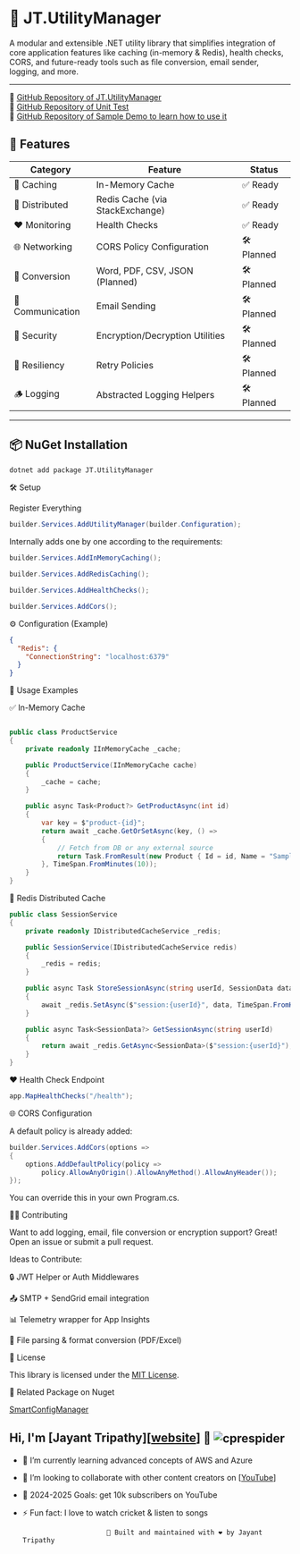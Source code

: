 ﻿# 🧰 JT.UtilityManager

A modular and extensible .NET utility library that simplifies integration of core application features like caching (in-memory & Redis), health checks, CORS, and future-ready tools such as file conversion, email sender, logging, and more.

---

🔗 [GitHub Repository of JT.UtilityManager](https://github.com/YourUsername/JT.UtilityManager) <br>
🔗 [GitHub Repository of Unit Test](https://github.com/YourUsername/JT.UtilityManager) <br>
🔗 [GitHub Repository of Sample Demo to learn how to use it](https://github.com/YourUsername/JT.UtilityManager)

## 🚀 Features


| Category           | Feature                          | Status |
|--------------------|----------------------------------|--------|
| 🧠 Caching          | In-Memory Cache                  | ✅ Ready |
| 🔁 Distributed      | Redis Cache (via StackExchange)  | ✅ Ready |
| ❤️ Monitoring       | Health Checks                    | ✅ Ready |
| 🌐 Networking       | CORS Policy Configuration        | 🛠 Planned |
| 📄 Conversion       | Word, PDF, CSV, JSON (Planned)   | 🛠 Planned |
| 📧 Communication    | Email Sending                    | 🛠 Planned |
| 🔐 Security         | Encryption/Decryption Utilities  | 🛠 Planned |
| 🔁 Resiliency       | Retry Policies                   | 🛠 Planned |
| 🪵 Logging          | Abstracted Logging Helpers       | 🛠 Planned |

---

## 📦 NuGet Installation

```bash
dotnet add package JT.UtilityManager
```

🛠 Setup

Register Everything

```csharp
builder.Services.AddUtilityManager(builder.Configuration);
```

Internally adds one by one according to the requirements:

```csharp
builder.Services.AddInMemoryCaching();

builder.Services.AddRedisCaching();

builder.Services.AddHealthChecks();

builder.Services.AddCors();

```

⚙️ Configuration (Example)
```json
{
  "Redis": {
    "ConnectionString": "localhost:6379"
  }
}
```

🧪 Usage Examples

✅ In-Memory Cache

```csharp

public class ProductService
{
    private readonly IInMemoryCache _cache;

    public ProductService(IInMemoryCache cache)
    {
        _cache = cache;
    }

    public async Task<Product?> GetProductAsync(int id)
    {
        var key = $"product-{id}";
        return await _cache.GetOrSetAsync(key, () =>
        {
            // Fetch from DB or any external source
            return Task.FromResult(new Product { Id = id, Name = "Sample" });
        }, TimeSpan.FromMinutes(10));
    }
}

```

🔁 Redis Distributed Cache

```csharp
public class SessionService
{
    private readonly IDistributedCacheService _redis;

    public SessionService(IDistributedCacheService redis)
    {
        _redis = redis;
    }

    public async Task StoreSessionAsync(string userId, SessionData data)
    {
        await _redis.SetAsync($"session:{userId}", data, TimeSpan.FromHours(1));
    }

    public async Task<SessionData?> GetSessionAsync(string userId)
    {
        return await _redis.GetAsync<SessionData>($"session:{userId}");
    }
}
```

❤️ Health Check Endpoint

```csharp
app.MapHealthChecks("/health");
```

🌐 CORS Configuration

A default policy is already added:

```csharp
builder.Services.AddCors(options =>
{
    options.AddDefaultPolicy(policy =>
        policy.AllowAnyOrigin().AllowAnyMethod().AllowAnyHeader());
});
```

You can override this in your own Program.cs.


👩‍💻 Contributing

Want to add logging, email, file conversion or encryption support?
Great! Open an issue or submit a pull request.

Ideas to Contribute:

🔒 JWT Helper or Auth Middlewares

📤 SMTP + SendGrid email integration

📊 Telemetry wrapper for App Insights

📄 File parsing & format conversion (PDF/Excel)

📄 License

This library is licensed under the <a href="https://mit-license.org/"> MIT License</a>.


🔗 Related Package on Nuget

<a href="https://www.nuget.org/packages/JT.SmartConfigManager/">SmartConfigManager</a>


## Hi, I'm [Jayant Tripathy][<a href="https://jayanttripathy.com">website</a>] 👋 <img src="https://komarev.com/ghpvc/?username=JayantTripathy" alt="cprespider" align="center" />

- 🌱 I’m currently learning advanced concepts of AWS and Azure
- 👯 I’m looking to collaborate with other content creators on [<a href="https://www.youtube.com/@JayantT">YouTube</a>]
- 🥅 2024-2025 Goals: get 10k subscribers on YouTube
- ⚡ Fun fact: I love to watch cricket & listen to songs








                           🔧 Built and maintained with ❤️ by Jayant Tripathy


